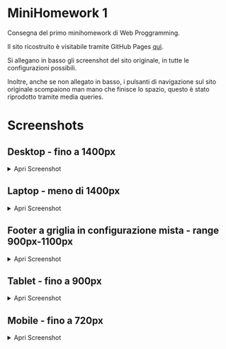 # MiniHomework 1
Consegna del primo minihomework di Web Proggramming.

Il sito ricostruito è visitabile tramite GitHub Pages
[quì](https://jackdispade21.github.io/mhw1/mhw1.html).

Si allegano in basso gli screenshot del sito originale, in tutte le configurazioni possibili.

Inoltre, anche se non allegato in basso, i pulsanti di navigazione sul sito originale scompaiono man mano che finisce lo spazio, questo è stato riprodotto tramite media queries.

# Screenshots

## Desktop - fino a 1400px
<details>
    <summary>Apri Screenshot</summary>
    <img src="./screenoriginale/desktop.jpeg" width="600">
</details>

## Laptop - meno di 1400px
<details>
    <summary>Apri Screenshot</summary>
    <img src="./screenoriginale/laptop.jpeg" width="600">
</details>

## Footer a griglia in configurazione mista - range 900px-1100px
<details>
    <summary>Apri Screenshot</summary>
    <img src="./screenoriginale/footer-griglia.jpeg" width="600">
</details>

## Tablet - fino a 900px
<details>
    <summary>Apri Screenshot</summary>
    <img src="./screenoriginale/tablet.jpeg"width="600">
</details>

## Mobile - fino a 720px
<details>
    <summary>Apri Screenshot</summary>
    <img src="./screenoriginale/mobile.jpeg" width="600">
</details>